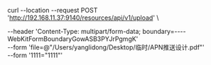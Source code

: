 curl --location --request POST 'http://192.168.11.37:9140/resources/api/v1/upload' \

--header 'Content-Type: multipart/form-data; boundary=----WebKitFormBoundaryGowASB3PYJrPgmgK' \
--form 'file=@"/Users/yanglidong/Desktop/临时/APN推送设计.pdf"' \
--form '1111="1111"'